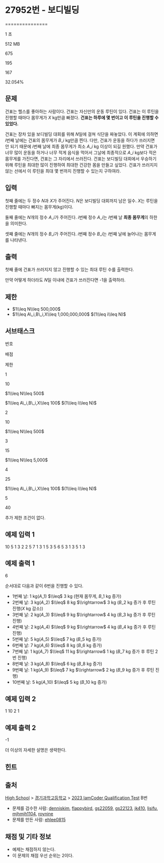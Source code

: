 # 27952번 - 보디빌딩


===============

1 초

512 MB

675

195

167

32.054%

문제
--

건표는 헬스를 좋아하는 사람이다. 건표는 자신만의 운동 루틴이 있다. 건표는 이 루틴을 진행할 때마다 몸무게가 $X$ kg만큼 빠졌다. **건표는 하루에 몇 번이고 이 루틴을 진행할 수 있었다.**

건표는 장차 있을 보디빌딩 대회를 위해 $N$일에 걸쳐 식단을 짜놓았다. 이 계획에 의하면 $i$번째 날에는 건표의 몸무게가 $B\_i$ kg만큼 찐다. 다만, 건표가 운동을 하다가 쓰러지면 안 되기 때문에 $i$번째 날에 최종 몸무게가 최소 $A\_i$ kg 이상이 되길 원했다. 만약 건표가 너무 많이 운동을 하거나 너무 적게 음식을 먹어서 그날에 최종적으로 $A\_i$ kg보다 적은 몸무게를 가진다면, 건표는 그 자리에서 쓰러진다. 건표는 보디빌딩 대회에서 우승하기 위해 루틴을 최대한 많이 진행하여 최대한 건강한 몸을 만들고 싶었다. 건표가 쓰러지지 않는 선에서 이 루틴을 최대 몇 번까지 진행할 수 있는지 구하여라.

입력
--

첫째 줄에는 두 정수 $N$과 $X$가 주어진다. $N$은 보디빌딩 대회까지 남은 일수. $X$는 루틴을 진행할 때마다 빠지는 몸무게(kg)이다.

둘째 줄에는 $N$개의 정수 $A\_i$가 주어진다. $i$번째 정수 $A\_i$는 $i$번째 날 **최종 몸무게**의 하한을 의미한다.

셋째 줄에는 $N$개의 정수 $B\_i$가 주어진다. $i$번째 정수 $B\_i$는 $i$번째 날에 늘어나는 몸무게를 나타낸다.

출력
--

첫째 줄에 건표가 쓰러지지 않고 진행할 수 있는 최대 루틴 수를 출력한다.

만약 어떻게 하더라도 $N$일 이내에 건표가 쓰러진다면 -1을 출력하라.

제한
--

*   $1\\leq N\\leq 500,000$
*   $1\\leq A\_i,B\_i,X\\leq 1,000,000,000$ $(1\\leq i\\leq N)$

서브태스크
-----

번호

배점

제한

1

10

$1\\leq N\\leq 500$

$1\\leq A\_i,B\_i,X\\leq 100$ $(1\\leq i\\leq N)$

2

10

$1\\leq N\\leq 500$

3

15

$1\\leq N\\leq 5,000$

4

25

$1\\leq A\_i,B\_i,X\\leq 100$ $(1\\leq i\\leq N)$

5

40

추가 제한 조건이 없다.

예제 입력 1
-------

10 5
1 3 2 2 5 7 1 3 1 5
3 5 6 5 3 1 3 5 1 3

예제 출력 1
-------

6

순서대로 다음과 같이 6번을 진행할 수 있다.

*   1번째 날: 1 kg($A\_1$) $\\leq$ 3 kg (현재 몸무게, $B\_1$ kg 증가)
*   2번째 날: 3 kg($A\_2$) $\\leq$ 8 kg $\\rightarrow$ 3 kg ($B\_2$ kg 증가 후 루틴 진행($X$ kg 감소))
*   3번째 날: 2 kg($A\_3$) $\\leq$ 9 kg $\\rightarrow$ 4 kg ($B\_3$ kg 증가 후 루틴 진행)
*   4번째 날: 2 kg($A\_4$) $\\leq$ 9 kg $\\rightarrow$ 4 kg ($B\_4$ kg 증가 후 루틴 진행)
*   5번째 날: 5 kg($A\_5$) $\\leq$ 7 kg ($B\_5$ kg 증가)
*   6번째 날: 7 kg($A\_6$) $\\leq$ 8 kg ($B\_6$ kg 증가)
*   7번째 날: 1 kg($A\_7$) $\\leq$ 11 kg $\\rightarrow$ 1 kg ($B\_7$ kg 증가 후 루틴 2번 진행)
*   8번째 날: 3 kg($A\_8$) $\\leq$ 6 kg ($B\_8$ kg 증가)
*   9번째 날: 1 kg($A\_9$) $\\leq$ 7 kg $\\rightarrow$ 2 kg ($B\_9$ kg 증가 후 루틴 진행)
*   10번째 날: 5 kg($A\_{10}$) $\\leq$ 5 kg ($B\_{10}$ kg 증가)

예제 입력 2
-------

1 10
2
1

예제 출력 2
-------

\-1

더 이상의 자세한 설명은 생략한다.

힌트
--

출처
--

[High School](/category/97) > [경기과학고등학교](/category/364) > [2023 IamCoder Qualification Test](/category/detail/3566) B번

*   문제를 검수한 사람: [denniskim](/user/denniskim), [flappybird](/user/flappybird), [gs22059](/user/gs22059), [gs22123](/user/gs22123), [jk410](/user/jk410), [lisifu](/user/lisifu), [mjhmjh1104](/user/mjhmjh1104), [roynine](/user/roynine)
*   문제를 만든 사람: [ehlee0815](/user/ehlee0815)

채점 및 기타 정보
----------

*   예제는 채점하지 않는다.
*   이 문제의 채점 우선 순위는 2이다.